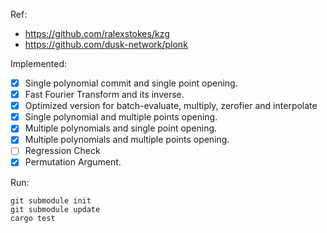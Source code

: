 Ref:
- https://github.com/ralexstokes/kzg
- https://github.com/dusk-network/plonk

Implemented:
- [X] Single polynomial commit and single point opening.
- [X] Fast Fourier Transform and its inverse.
- [X] Optimized version for batch-evaluate, multiply, zerofier and interpolate
- [X] Single polynomial and multiple points opening.
- [X] Multiple polynomials and single point opening.
- [X] Multiple polynomials and multiple points opening.
- [ ] Regression Check 
- [X] Permutation Argument.

Run:
```
git submodule init
git submodule update
cargo test
```
